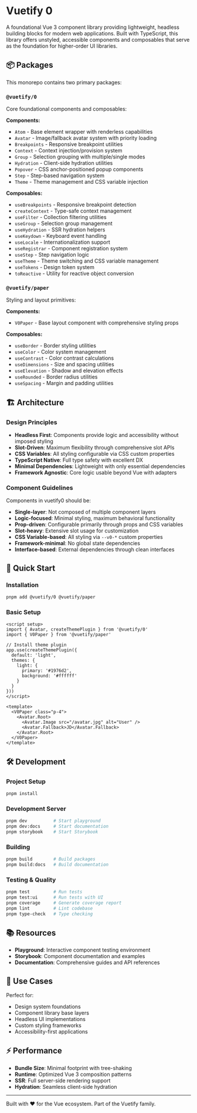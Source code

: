 # Vuetify 0

A foundational Vue 3 component library providing lightweight, headless building blocks for modern web applications. Built with TypeScript, this library offers unstyled, accessible components and composables that serve as the foundation for higher-order UI libraries.

## 📦 Packages

This monorepo contains two primary packages:

### `@vuetify/0`
Core foundational components and composables:

**Components:**
- `Atom` - Base element wrapper with renderless capabilities
- `Avatar` - Image/fallback avatar system with priority loading
- `Breakpoints` - Responsive breakpoint utilities
- `Context` - Context injection/provision system
- `Group` - Selection grouping with multiple/single modes
- `Hydration` - Client-side hydration utilities
- `Popover` - CSS anchor-positioned popup components
- `Step` - Step-based navigation system
- `Theme` - Theme management and CSS variable injection

**Composables:**
- `useBreakpoints` - Responsive breakpoint detection
- `createContext` - Type-safe context management
- `useFilter` - Collection filtering utilities
- `useGroup` - Selection group management
- `useHydration` - SSR hydration helpers
- `useKeydown` - Keyboard event handling
- `useLocale` - Internationalization support
- `useRegistrar` - Component registration system
- `useStep` - Step navigation logic
- `useTheme` - Theme switching and CSS variable management
- `useTokens` - Design token system
- `toReactive` - Utility for reactive object conversion

### `@vuetify/paper`
Styling and layout primitives:

**Components:**
- `V0Paper` - Base layout component with comprehensive styling props

**Composables:**
- `useBorder` - Border styling utilities
- `useColor` - Color system management
- `useContrast` - Color contrast calculations
- `useDimensions` - Size and spacing utilities
- `useElevation` - Shadow and elevation effects
- `useRounded` - Border radius utilities
- `useSpacing` - Margin and padding utilities

## 🏗️ Architecture

### Design Principles

- **Headless First**: Components provide logic and accessibility without imposed styling
- **Slot-Driven**: Maximum flexibility through comprehensive slot APIs
- **CSS Variables**: All styling configurable via CSS custom properties
- **TypeScript Native**: Full type safety with excellent DX
- **Minimal Dependencies**: Lightweight with only essential dependencies
- **Framework Agnostic**: Core logic usable beyond Vue with adapters

### Component Guidelines

Components in vuetify0 should be:

- **Single-layer**: Not composed of multiple component layers
- **Logic-focused**: Minimal styling, maximum behavioral functionality
- **Prop-driven**: Configurable primarily through props and CSS variables
- **Slot-heavy**: Extensive slot usage for customization
- **CSS Variable-based**: All styling via `--v0-*` custom properties
- **Framework-minimal**: No global state dependencies
- **Interface-based**: External dependencies through clean interfaces

## 🚀 Quick Start

### Installation

```bash
pnpm add @vuetify/0 @vuetify/paper
```

### Basic Setup

```vue
<script setup>
import { Avatar, createThemePlugin } from '@vuetify/0'
import { V0Paper } from '@vuetify/paper'

// Install theme plugin
app.use(createThemePlugin({
  default: 'light',
  themes: {
    light: {
      primary: '#1976d2',
      background: '#ffffff'
    }
  }
}))
</script>

<template>
  <V0Paper class="p-4">
    <Avatar.Root>
      <Avatar.Image src="/avatar.jpg" alt="User" />
      <Avatar.Fallback>JD</Avatar.Fallback>
    </Avatar.Root>
  </V0Paper>
</template>
```

## 🛠️ Development

### Project Setup

```bash
pnpm install
```

### Development Server

```bash
pnpm dev          # Start playground
pnpm dev:docs     # Start documentation
pnpm storybook    # Start Storybook
```

### Building

```bash
pnpm build        # Build packages
pnpm build:docs   # Build documentation
```

### Testing & Quality

```bash
pnpm test         # Run tests
pnpm test:ui      # Run tests with UI
pnpm coverage     # Generate coverage report
pnpm lint         # Lint codebase
pnpm type-check   # Type checking
```

## 📚 Resources

- **Playground**: Interactive component testing environment
- **Storybook**: Component documentation and examples
- **Documentation**: Comprehensive guides and API references

## 🎯 Use Cases

Perfect for:
- Design system foundations
- Component library base layers
- Headless UI implementations
- Custom styling frameworks
- Accessibility-first applications

## ⚡ Performance

- **Bundle Size**: Minimal footprint with tree-shaking
- **Runtime**: Optimized Vue 3 composition patterns
- **SSR**: Full server-side rendering support
- **Hydration**: Seamless client-side hydration

---

Built with ❤️ for the Vue ecosystem. Part of the Vuetify family.
